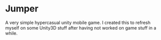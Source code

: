 # Jumper
A very simple hypercasual unity mobile game. I created this to refresh myself on some Unity3D stuff after having not worked on game stuff in a while.

